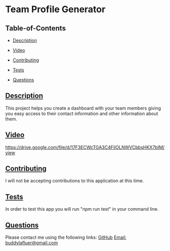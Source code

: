 # Team Profile Generator

   
  ## Table-of-Contents
  * [Description](#description)
  * [Video](#video)
   
  * [Contributing](#contributing)
  * [Tests](#tests)
  * [Questions](#questions)
  
  ## [Description](#table-of-contents)
  This project helps you create a dashboard with your team members giving you easy access to their contact information and other information about them.
  
   
  ## [Video](#table-of-contents)
   
  
  https://drive.google.com/file/d/17F3ECWcTGA3C4FiIOLNWVCbbsHKX7bIM/view 
  
   
  ## [Contributing](#table-of-contents)
  
  I will not be accepting contributions to this application at this time.
  ## [Tests](#table-of-contents)
  In order to test this app you will run "npm run test" in your command line. 
  ## [Questions](#table-of-contents)
  Please contact me using the following links:
  [GitHub](https://github.com/buddylafluer)
  [Email: buddylafluer@gmail.com](mailto:buddylafluer@gmail.com)
